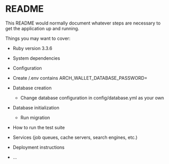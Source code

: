 # README

This README would normally document whatever steps are necessary to get the
application up and running.

Things you may want to cover:

* Ruby version
  3.3.6

* System dependencies

* Configuration
 - Create <root>/.env contains ARCH_WALLET_DATABASE_PASSWORD=<your pg user password>

* Database creation
  - Change database configuration in config/database.yml as your own

* Database initialization
  - Run migration

* How to run the test suite

* Services (job queues, cache servers, search engines, etc.)

* Deployment instructions

* ...
